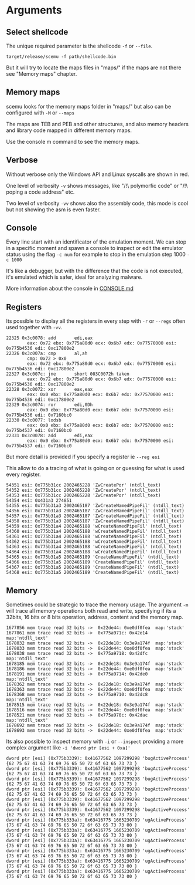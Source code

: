 
# Arguments 


## Select shellcode 

The unique required parameter is the shellcode `-f` or `--file`.

```
target/release/scemu -f path/shellcode.bin
```

But it will try to locate the maps files in "maps/" if the maps are not there see "Memory maps" chapter.


## Memory maps

scemu looks for the memory maps folder in "maps/"  but also can be configured with `-M` or `--maps` 

The maps are TEB and PEB and other structures, and also memory headers and library code mapped in different memory maps.

Use the console m command to see the memory maps.

## Verbose

Without verbose only the Windows API and Linux syscalls are shown in red.

One level of verbosity `-v` shows messages, like "/!\ polymorfic code" or "/!\ poping a code address" etc.

Two level of verbosity `-vv` shows also the assembly code, this mode is cool but not showing the asm is even faster.

## Console

Every line start with an identificator of the emulation moment. We can stop in a specific moment and spawn a console to inspect or edit the emulator status using the flag `-c num` for example to stop in the emulation step 1000 `-c 1000`

It's like a debugger, but with the difference that the code is not executed, it's emulated which is safer, ideal for analyzing malware.

More information about the console in [CONSOLE.md](CONSOLE.md)

## Registers

Its possible to display all the registers in every step with `-r` or `--regs` often used together with `-vv`.

```
22325 0x3c0078: add       edi,eax
        eax: 0x72 ebx: 0x775a80d0 ecx: 0x6b7 edx: 0x77570000 esi: 0x775b4536 edi: 0xc17800e2
22326 0x3c007a: cmp       al,ah
        cmp: 0x72 > 0x0
        eax: 0x72 ebx: 0x775a80d0 ecx: 0x6b7 edx: 0x77570000 esi: 0x775b4536 edi: 0xc17800e2
22327 0x3c007c: jne       short 003C0072h taken 
        eax: 0x72 ebx: 0x775a80d0 ecx: 0x6b7 edx: 0x77570000 esi: 0x775b4536 edi: 0xc17800e2
22328 0x3c0072: xor       eax,eax
        eax: 0x0 ebx: 0x775a80d0 ecx: 0x6b7 edx: 0x77570000 esi: 0x775b4536 edi: 0xc17800e2
22329 0x3c0074: ror       edi,0Dh
        eax: 0x0 ebx: 0x775a80d0 ecx: 0x6b7 edx: 0x77570000 esi: 0x775b4536 edi: 0x7160bc0
22330 0x3c0077: lodsb
        eax: 0x0 ebx: 0x775a80d0 ecx: 0x6b7 edx: 0x77570000 esi: 0x775b4537 edi: 0x7160bc0
22331 0x3c0078: add       edi,eax
        eax: 0x0 ebx: 0x775a80d0 ecx: 0x6b7 edx: 0x77570000 esi: 0x775b4537 edi: 0x7160bc0
```


But more detail is provided if you specify a register ie `--reg esi`

This allow to do a tracing of what is going on or guessing for what is used every register.

```
54351 esi: 0x775b31cc 2002465228 'ZwCreatePor' (ntdll_text)
54352 esi: 0x775b31cc 2002465228 'ZwCreatePor' (ntdll_text)
54353 esi: 0x775b31cc 2002465228 'ZwCreatePor' (ntdll_text)
54354 esi: 0x431a3 274851
54355 esi: 0x775b31a3 2002465187 'ZwCreateNamedPipeFil' (ntdll_text)
54356 esi: 0x775b31a3 2002465187 'ZwCreateNamedPipeFil' (ntdll_text)
54357 esi: 0x775b31a3 2002465187 'ZwCreateNamedPipeFil' (ntdll_text)
54358 esi: 0x775b31a3 2002465187 'ZwCreateNamedPipeFil' (ntdll_text)
54359 esi: 0x775b31a4 2002465188 'wCreateNamedPipeFil' (ntdll_text)
54360 esi: 0x775b31a4 2002465188 'wCreateNamedPipeFil' (ntdll_text)
54361 esi: 0x775b31a4 2002465188 'wCreateNamedPipeFil' (ntdll_text)
54362 esi: 0x775b31a4 2002465188 'wCreateNamedPipeFil' (ntdll_text)
54363 esi: 0x775b31a4 2002465188 'wCreateNamedPipeFil' (ntdll_text)
54364 esi: 0x775b31a4 2002465188 'wCreateNamedPipeFil' (ntdll_text)
54365 esi: 0x775b31a5 2002465189 'CreateNamedPipeFil' (ntdll_text)
54366 esi: 0x775b31a5 2002465189 'CreateNamedPipeFil' (ntdll_text)
54367 esi: 0x775b31a5 2002465189 'CreateNamedPipeFil' (ntdll_text)
54368 esi: 0x775b31a5 2002465189 'CreateNamedPipeFil' (ntdll_text)
```


## Memory

Sometimes could be strategic to trace the memory usage. The argument `-m` will trace all memory operations both read and write, specifying if its a 32bits, 16 bits or 8 bits operation, address, content and the memory map. 

```
1677856 mem trace read 32 bits ->  0x22de44: 0xe0df0fea  map:'stack'
1677861 mem trace read 32 bits ->  0x775a971c: 0x42e14  map:'ntdll_text'
1678032 mem trace read 32 bits ->  0x22de18: 0x3e9a174f  map:'stack'
1678033 mem trace read 32 bits ->  0x22de44: 0xe0df0fea  map:'stack'
1678038 mem trace read 32 bits ->  0x775a9718: 0x42dfc  map:'ntdll_text'
1678185 mem trace read 32 bits ->  0x22de18: 0x3e9a174f  map:'stack'
1678186 mem trace read 32 bits ->  0x22de44: 0xe0df0fea  map:'stack'
1678191 mem trace read 32 bits ->  0x775a9714: 0x42de0  map:'ntdll_text'
1678362 mem trace read 32 bits ->  0x22de18: 0x3e9a174f  map:'stack'
1678363 mem trace read 32 bits ->  0x22de44: 0xe0df0fea  map:'stack'
1678368 mem trace read 32 bits ->  0x775a9710: 0x42dc8  map:'ntdll_text'
1678515 mem trace read 32 bits ->  0x22de18: 0x3e9a174f  map:'stack'
1678516 mem trace read 32 bits ->  0x22de44: 0xe0df0fea  map:'stack'
1678521 mem trace read 32 bits ->  0x775a970c: 0x42dac  map:'ntdll_text'
1678692 mem trace read 32 bits ->  0x22de18: 0x3e9a174f  map:'stack'
1678693 mem trace read 32 bits ->  0x22de44: 0xe0df0fea  map:'stack'
```

Its also possible to inspect memory with `-i` or `--inspect` providing a more complex argument like `-i 'dword ptr [esi + 0xa]'`

```
dword ptr [esi] (0x775b3339): 0x41677562 1097299298 'bugActiveProcess' {62 75 67 41 63 74 69 76 65 50 72 6f 63 65 73 73 }
dword ptr [esi] (0x775b3339): 0x41677562 1097299298 'bugActiveProcess' {62 75 67 41 63 74 69 76 65 50 72 6f 63 65 73 73 }
dword ptr [esi] (0x775b3339): 0x41677562 1097299298 'bugActiveProcess' {62 75 67 41 63 74 69 76 65 50 72 6f 63 65 73 73 }
dword ptr [esi] (0x775b3339): 0x41677562 1097299298 'bugActiveProcess' {62 75 67 41 63 74 69 76 65 50 72 6f 63 65 73 73 }
dword ptr [esi] (0x775b3339): 0x41677562 1097299298 'bugActiveProcess' {62 75 67 41 63 74 69 76 65 50 72 6f 63 65 73 73 }
dword ptr [esi] (0x775b3339): 0x41677562 1097299298 'bugActiveProcess' {62 75 67 41 63 74 69 76 65 50 72 6f 63 65 73 73 }
dword ptr [esi] (0x775b333a): 0x63416775 1665230709 'ugActiveProcess' {75 67 41 63 74 69 76 65 50 72 6f 63 65 73 73 00 }
dword ptr [esi] (0x775b333a): 0x63416775 1665230709 'ugActiveProcess' {75 67 41 63 74 69 76 65 50 72 6f 63 65 73 73 00 }
dword ptr [esi] (0x775b333a): 0x63416775 1665230709 'ugActiveProcess' {75 67 41 63 74 69 76 65 50 72 6f 63 65 73 73 00 }
dword ptr [esi] (0x775b333a): 0x63416775 1665230709 'ugActiveProcess' {75 67 41 63 74 69 76 65 50 72 6f 63 65 73 73 00 }
dword ptr [esi] (0x775b333a): 0x63416775 1665230709 'ugActiveProcess' {75 67 41 63 74 69 76 65 50 72 6f 63 65 73 73 00 }
dword ptr [esi] (0x775b333a): 0x63416775 1665230709 'ugActiveProcess' {75 67 41 63 74 69 76 65 50 72 6f 63 65 73 73 00 }
```